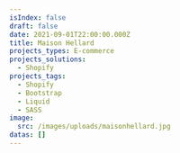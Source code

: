 ```yaml
---
isIndex: false
draft: false
date: 2021-09-01T22:00:00.000Z
title: Maison Hellard
projects_types: E-commerce
projects_solutions:
  - Shopify
projects_tags:
  - Shopify
  - Bootstrap
  - Liquid
  - SASS
image:
  src: /images/uploads/maisonhellard.jpg
datas: []
---
```

